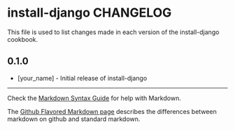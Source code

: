 install-django CHANGELOG
========================

This file is used to list changes made in each version of the install-django cookbook.

0.1.0
-----
- [your_name] - Initial release of install-django

- - -
Check the [Markdown Syntax Guide](http://daringfireball.net/projects/markdown/syntax) for help with Markdown.

The [Github Flavored Markdown page](http://github.github.com/github-flavored-markdown/) describes the differences between markdown on github and standard markdown.
